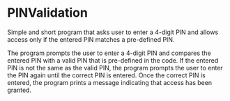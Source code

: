 # PINValidation
Simple and short program that asks user to enter a 4-digit PIN and allows access only if the entered PIN matches a pre-defined PIN.

The program prompts the user to enter a 4-digit PIN and compares the entered PIN with a valid PIN that is pre-defined in the code.
If the entered PIN is not the same as the valid PIN, the program prompts the user to enter the PIN again until the correct PIN is entered.
Once the correct PIN is entered, the program prints a message indicating that access has been granted.
